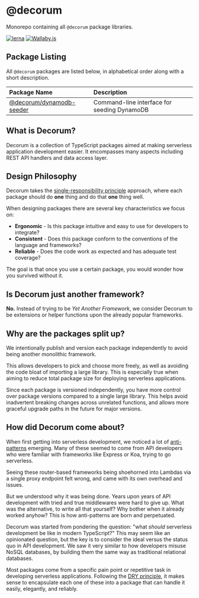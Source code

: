 # @decorum
Monorepo containing all `@decorum` package libraries.

[![lerna](https://img.shields.io/badge/maintained%20with-lerna-cc00ff.svg)](https://lerna.js.org/)
[![Wallaby.js](https://img.shields.io/badge/wallaby.js-configured-green.svg)](https://wallabyjs.com)

## Package Listing
All `@decorum` packages are listed below, in alphabetical order along with a short description.

| Package Name                                                   | Description                                 |
|:---------------------------------------------------------------|:--------------------------------------------|
| [@decorum/dynamodb-seeder](packages/dynamodb-seeder/README.md) | Command-line interface for seeding DynamoDB |

## What is Decorum? 
Decorum is a collection of TypeScript packages aimed at making serverless application development easier.
It encompasses many aspects including REST API handlers and data access layer.

## Design Philosophy
Decorum takes the [single-responsibility principle](https://en.wikipedia.org/wiki/Single-responsibility_principle) approach, where each package should do **one** thing and do that **one** thing well.

When designing packages there are several key characteristics we focus on:

- **Ergonomic** - Is this package intuitive and easy to use for developers to integrate?
- **Consistent** - Does this package conform to the conventions of the language and frameworks?
- **Reliable** - Does the code work as expected and has adequate test coverage?

The goal is that once you use a certain package, you would wonder how you survived without it.

## Is Decorum just another framework?
**No.**
Instead of trying to be *Yet Another Framework*, we consider Decorum to be extensions or helper functions upon the already popular frameworks.

## Why are the packages split up?
We intentionally publish and version each package independently to avoid being another monolithic framework.

This allows developers to pick and choose more freely, as well as avoiding the code bloat of importing a large library.
This is especially true when aiming to reduce total package size for deploying serverless applications.

Since each package is versioned independently, you have more control over package versions compared to a single large library.
This helps avoid inadvertent breaking changes across unrelated functions, and allows more graceful upgrade paths in the future for major versions.

## How did Decorum come about?
When first getting into serverless development, we noticed a lot of [anti-patterns](https://en.wikipedia.org/wiki/Anti-pattern) emerging.
Many of these seemed to come from API developers who were familiar with frameworks like Express or Koa, trying to go serverless.

Seeing these router-based frameworks being shoehorned into Lambdas via a single proxy endpoint felt wrong, and came with its own overhead and issues.

But we understood why it was being done. Years upon years of API development with tried and true middlewares were hard to give up.
What was the alternative, to write all that yourself? Why bother when it already worked anyhow? This is how anti-patterns are born and perpetuated.

Decorum was started from pondering the question: "what *should* serverless development be like in modern TypeScript?"
This may seem like an opinionated question, but the key is to consider the ideal versus the status quo in API development.
We saw it very similar to how developers misuse NoSQL databases, by building them the same way as traditional relational databases.

Most packages come from a specific pain point or repetitive task in developing serverless applications.
Following the [DRY principle](https://en.wikipedia.org/wiki/Don't_repeat_yourself), it makes sense to encapsulate each one of these into a package that can handle it easily, elegantly, and reliably.
